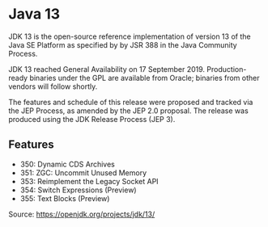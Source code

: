 # Java 13

JDK 13 is the open-source reference implementation of version 13 of the Java SE Platform as 
specified by by JSR 388 in the Java Community Process.

JDK 13 reached General Availability on 17 September 2019. Production-ready binaries under the 
GPL are available from Oracle; binaries from other vendors will follow shortly.

The features and schedule of this release were proposed and tracked via the JEP Process, as 
amended by the JEP 2.0 proposal. The release was produced using the JDK Release Process (JEP 3).

## Features
- 350:	Dynamic CDS Archives
- 351:	ZGC: Uncommit Unused Memory
- 353:	Reimplement the Legacy Socket API
- 354:	Switch Expressions (Preview)
- 355:	Text Blocks (Preview)

Source: https://openjdk.org/projects/jdk/13/